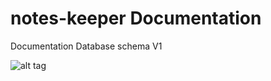 # notes-keeper Documentation
Documentation
Database schema V1

![alt tag](https://content.screencast.com/users/tanya_13/folders/Jing/media/a4d4899f-077b-461e-85be-423065dbdf0c/2016-12-30_2245.png)
